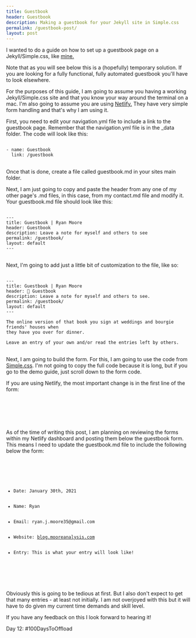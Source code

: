 ```yaml
---
title: Guestbook
header: Guestbook
description: Making a guestbook for your Jekyll site in Simple.css
permalink: /guestbook-post/
layout: post
---
```


I wanted to do a guide on how to set up a guestbook page on a Jekyll/Simple.css, like
<a href="https://blog.mooreanalysis.com/guestbook/">mine.</a>

Note that as you will see below this is a (hopefully) temporary solution. If you are looking for a fully functional, fully automated guestbook you'll have to look elsewhere.

For the purposes of this guide, I am going to assume you having a working Jekyll/Simple.css
site and that you know your way around the terminal on a mac. I'm also going to assume
you are using <a href="https://www.netlify.com/">Netlify.</a> They have very simple
form handling and that's why I am using it.

First, you need to edit your navigation.yml file to include a link to the guestbook
page. Remember that the navigation.yml file is in the _data folder. The code will look
like this:

<pre>
<code>
- name: Guestbook
  link: /guestbook
</code>
</pre>

Once that is done, create a file called guestbook.md in your sites main folder.

Next, I am just going to copy and paste the header from any one of my other page's .md
files, in this case, from my contact.md file and modify it. Your guestbook.md file should look like this:

<pre>
<code>
---
title: Guestbook | Ryan Moore
header: Guestbook
description: Leave a note for myself and others to see
permalink: /guestbook/
layout: default
---
</code>
</pre>

Next, I'm going to add just a little bit of customization to the file, like so:

<pre>
<code>
---
title: Guestbook | Ryan Moore
header: 💬 Guestbook
description: Leave a note for myself and others to see.
permalink: /guestbook/
layout: default
---

The online version of that book you sign at weddings and bourgie friends' houses when
they have you over for dinner.

Leave an entry of your own and/or read the entries left by others.
</code>
</pre>

Next, I am going to build the form. For this, I am going to use the code from <a href="https://simplecss.org/demo">Simple.css</a>. I'm not going to copy the full code because it is long,
but if you go to the demo guide, just scroll down to the form code.

If you are using Netlify, the most important change is in the first line of the form:

<pre>
<code>
  <form method="POST" name = "guestbook" data-netlify="true">  
</code>
</pre>

As of the time of writing this post, I am planning on reviewing the forms within my
Netlify dashboard and posting them below the guestbook form. This means I need to update
the guestbook.md file to include the following below the form:

<pre>
<code>
<p>
<ul>
  <li>Date: January 30th, 2021</li>
  <li>Name: Ryan</li>
  <li>Email: ryan.j.moore35@gmail.com</li>
  <li>Website: <a href="https://blog.mooreanalysis.com/">blog.mooreanalysis.com</a></li>
  <li>Entry: This is what your entry will look like!</li>
</ul>
</p>
</code>
</pre>

Obviously this is going to be tedious at first. But I also don't expect to get that many
entries - at least not initially. I am not overjoyed with this but it will have to do
given my current time demands and skill level.

If you have any feedback on this I look forward to hearing it!


Day 12: #100DaysToOffload
